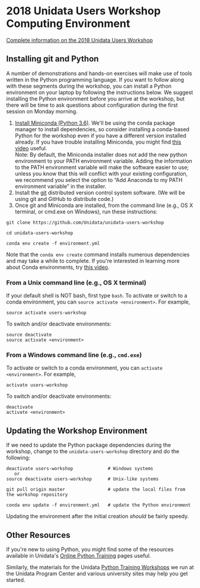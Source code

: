 # 2018 Unidata Users Workshop Computing Environment

[Complete information on the 2018 Unidata Users Workshop](http://www.unidata.ucar.edu/events/2018UsersWorkshop/)

## Installing git and Python

A number of demonstrations and hands-on exercises will make use of tools written in the
Python programming language. If you want to follow along with these segments during the
workshop, you can install a Python environment on your laptop by following the instructions below. We suggest installing the Python environment before you arrive at the workshop, but there will
be time to ask questions about configuration during the first session on Monday morning.

1. [Install Miniconda (Python 3.6)](https://conda.io/miniconda.html). We'll be using the conda package manager to install dependencies, so consider installing a conda-based Python for the workshop even if you have a different version installed already. If you have trouble installing Miniconda, you might find [this video](https://www.youtube.com/watch?v=-fOfyHYpKck) useful.<br/>
Note: By default, the Miniconda installer does not add the new python environment to your
PATH environment variable. Adding the information to the PATH environment variable will make
the software easier to use; unless you know that this will conflict with your existing
configuration, we recommend you select the option to &ldquo;Add Anaconda to my PATH environment variable&rdquo; in the installer.
1. Install the [git](https://git-scm.com/book/en/v2/Getting-Started-Installing-Git) distributed version control system software. (We will be using git and GitHub to distribute code.)
1. Once git and Miniconda are installed, from the command line (e.g., OS X terminal, or cmd.exe on Windows), run these instructions:

```
git clone https://github.com/Unidata/unidata-users-workshop

cd unidata-users-workshop

conda env create -f environment.yml
```

Note that the `conda env create` command installs numerous dependencies and may take a while to complete. If you're interested in learning more about Conda environments, try [this video](https://www.youtube.com/watch?v=15DNH25UCi0).

### From a Unix command line (e.g., OS X terminal)

If your default shell is NOT bash, first type `bash`. To activate or
switch to a conda environment, you can `source activate <environment>`.
For example,

```shell
source activate users-workshop
```

To switch and/or deactivate environments:

```shell
source deactivate
source activate <environment>
```

### From a Windows command line (e.g., `cmd.exe`)

To activate or switch to a conda environment, you can `activate <environment>`.
For example,

```shell
activate users-workshop
```

To switch and/or deactivate environments:

```shell
deactivate
activate <environment>
```

## Updating the Workshop Environment

If we need to update the Python package dependencies during the workshop, change to the `unidata-users-workshop` directory and do the following:

```shell
deactivate users-workshop             # Windows systems
   or
source deactivate users-workshop      # Unix-like systems

git pull origin master                # update the local files from the workshop repository

conda env update -f environment.yml   # update the Python environment
```

Updating the environment after the initial creation *should* be fairly speedy.

## Other Resources

If you're new to using Python, you might find some of the resources available in
Unidata's [Online Python Training](http://unidata.github.io/online-python-training/)
pages useful.

Similarly, the materials for the Unidata
[Python Training Workshops](https://unidata.github.io/unidata-python-workshop/) we run
at the Unidata Program Center and various university sites may help you get started.
